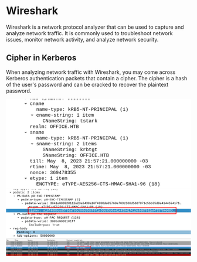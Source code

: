 # Wireshark

Wireshark is a network protocol analyzer that can be used to capture and analyze network traffic. It is commonly used to troubleshoot network issues, monitor network activity, and analyze network security.

## Cipher in Kerberos

When analyzing network traffic with Wireshark, you may come across Kerberos authentication packets that contain a cipher. The cipher is a hash of the user's password and can be cracked to recover the plaintext password.

![Kerberos Cipher](../../machines/office/assets/image.png)
![Kerberos Cipher](../../machines/office/assets/image-1.png)
![Kerberos Cipher](../../machines/office/assets/image-2.png)